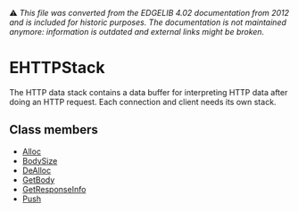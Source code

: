 :warning: _This file was converted from the EDGELIB 4.02 documentation from 2012 and is included for historic purposes. The documentation is not maintained anymore: information is outdated and external links might be broken._

# EHTTPStack

The HTTP data stack contains a data buffer for interpreting HTTP data after doing an HTTP request. Each connection and client needs its own stack.

## Class members
* [Alloc](ehttpstack_alloc.md)
* [BodySize](ehttpstack_bodysize.md)
* [DeAlloc](ehttpstack_dealloc.md)
* [GetBody](ehttpstack_getbody.md)
* [GetResponseInfo](ehttpstack_getresponseinfo.md)
* [Push](ehttpstack_push.md)

